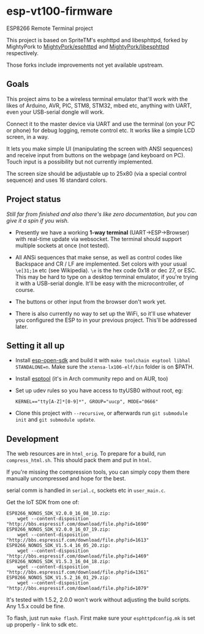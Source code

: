 # esp-vt100-firmware

ESP8266 Remote Terminal project

This project is based on SpriteTM's esphttpd and libesphttpd, forked by MightyPork to
[MightyPork/esphttpd](https://github.com/MightyPork/esphttpd) and 
[MightyPork/libesphttpd](https://github.com/MightyPork/libesphttpd) respectively.

Those forks include improvements not yet available upstream.

## Goals

This project aims to be a wireless terminal emulator that'll work with the likes of 
Arduino, AVR, PIC, STM8, STM32, mbed etc, anything with UART, even your USB-serial dongle will work.

Connect it to the master device via UART and use the terminal (on your PC or phone) for debug logging, 
remote control etc. It works like a simple LCD screen, in a way.

It lets you make simple UI (manipulating the screen with ANSI sequences) and receive input from buttons on
the webpage (and keyboard on PC). Touch input is a possibility but not currently implemented.

The screen size should be adjustable up to 25x80 (via a special control sequence) and uses 16 standard colors.

## Project status

*Still far from finished and also there's like zero documentation, but you can give it a spin if you wish.*

- Presently we have a working **1-way terminal** (UART->ESP->Browser) with real-time update via websocket.
  The terminal should support multiple sockets at once (not tested).
  
- All ANSi sequences that make sense, as well as control codes like Backspace and CR / LF are implemented.
  Set colors with your usual `\e[31;1m` etc (see Wikipedia). `\e` is the hex code 0x18 or dec 27, or ESC. 
  This may be hard to type on a desktop terminal emulator, if you're trying it with a USB-serial dongle. 
  It'll be easy with the microcontroller, of course.

- The buttons or other input from the browser don't work yet.

- There is also currently no way to set up the WiFi, so it'll use whatever you configured the ESP to
in your previous project. This'll be addressed later.

## Setting it all up

- Install [esp-open-sdk](https://github.com/pfalcon/esp-open-sdk/) and build it with 
`make toolchain esptool libhal STANDALONE=n`. Make sure the `xtensa-lx106-elf/bin` folder is on $PATH.
- Install [esptool](https://github.com/espressif/esptool) (it's in Arch community repo and on AUR, too)
- Set up udev rules so you have access to ttyUSB0 without root, eg:

  ```
  KERNEL=="tty[A-Z]*[0-9]*", GROUP="uucp", MODE="0666"
  ```
- Clone this project with `--recursive`, or afterwards run `git submodule init` and `git submodule update`.

## Development

The web resources are in `html_orig`. To prepare for a build, run `compress_html.sh`. 
This should pack them and put in `html`.

If you're missing the compression tools, you can simply copy them there manually uncompressed and hope for the best.

serial comm is handled in `serial.c`, sockets etc in `user_main.c`.

Get the IoT SDK from one of:

```
ESP8266_NONOS_SDK_V2.0.0_16_08_10.zip:
	wget --content-disposition "http://bbs.espressif.com/download/file.php?id=1690"
ESP8266_NONOS_SDK_V2.0.0_16_07_19.zip:
	wget --content-disposition "http://bbs.espressif.com/download/file.php?id=1613"
ESP8266_NONOS_SDK_V1.5.4_16_05_20.zip:
	wget --content-disposition "http://bbs.espressif.com/download/file.php?id=1469"
ESP8266_NONOS_SDK_V1.5.3_16_04_18.zip:
	wget --content-disposition "http://bbs.espressif.com/download/file.php?id=1361"
ESP8266_NONOS_SDK_V1.5.2_16_01_29.zip:
	wget --content-disposition "http://bbs.espressif.com/download/file.php?id=1079"
```

It's tested with 1.5.2, 2.0.0 won't work without adjusting the build scripts. Any 1.5.x could be fine.

To flash, just run `make flash`. First make sure your `esphttpdconfig.mk` is set up properly - link to sdk etc.
